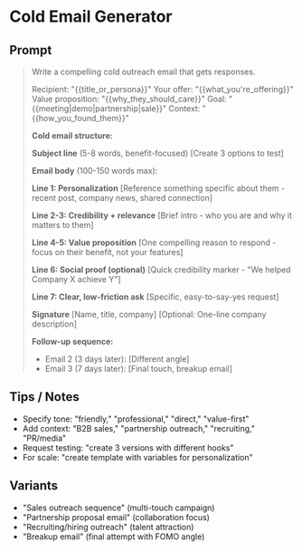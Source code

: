 # Cold Email Generator

## Prompt
> Write a compelling cold outreach email that gets responses.
>
> Recipient: "{{title_or_persona}}"
> Your offer: "{{what_you're_offering}}"
> Value proposition: "{{why_they_should_care}}"
> Goal: "{{meeting|demo|partnership|sale}}"
> Context: "{{how_you_found_them}}"
>
> **Cold email structure:**
>
> **Subject line** (5-8 words, benefit-focused)
> [Create 3 options to test]
>
> **Email body** (100-150 words max):
>
> **Line 1: Personalization**
> [Reference something specific about them - recent post, company news, shared connection]
>
> **Line 2-3: Credibility + relevance**
> [Brief intro - who you are and why it matters to them]
>
> **Line 4-5: Value proposition**
> [One compelling reason to respond - focus on their benefit, not your features]
>
> **Line 6: Social proof (optional)**
> [Quick credibility marker - "We helped Company X achieve Y"]
>
> **Line 7: Clear, low-friction ask**
> [Specific, easy-to-say-yes request]
>
> **Signature**
> [Name, title, company]
> [Optional: One-line company description]
>
> **Follow-up sequence:**
> - Email 2 (3 days later): [Different angle]
> - Email 3 (7 days later): [Final touch, breakup email]

## Tips / Notes
- Specify tone: "friendly," "professional," "direct," "value-first"
- Add context: "B2B sales," "partnership outreach," "recruiting," "PR/media"
- Request testing: "create 3 versions with different hooks"
- For scale: "create template with variables for personalization"

## Variants
- "Sales outreach sequence" (multi-touch campaign)
- "Partnership proposal email" (collaboration focus)
- "Recruiting/hiring outreach" (talent attraction)
- "Breakup email" (final attempt with FOMO angle)
